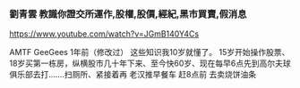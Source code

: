 ### 劉青雲 教識你證交所運作,股權,股價,經紀,黑市買賣,假消息
https://www.youtube.com/watch?v=JGmB140Y4Cs

AMTF GeeGees
1年前（修改过）
这些知识我10岁就懂了。 15岁开始操作股票、 18岁买第一栋房，纵横股市几十年下来、至今快60岁、现在每早6点先到高尔夫球俱乐部去打.......扫厕所、紧接着再 老汉推早餐车  赶8点前 去卖烧饼油条
